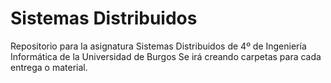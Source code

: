 # Sistemas Distribuidos
Repositorio para la asignatura Sistemas Distribuidos de 4º de Ingeniería Informática de la Universidad de Burgos
Se irá creando carpetas para cada entrega o material.
